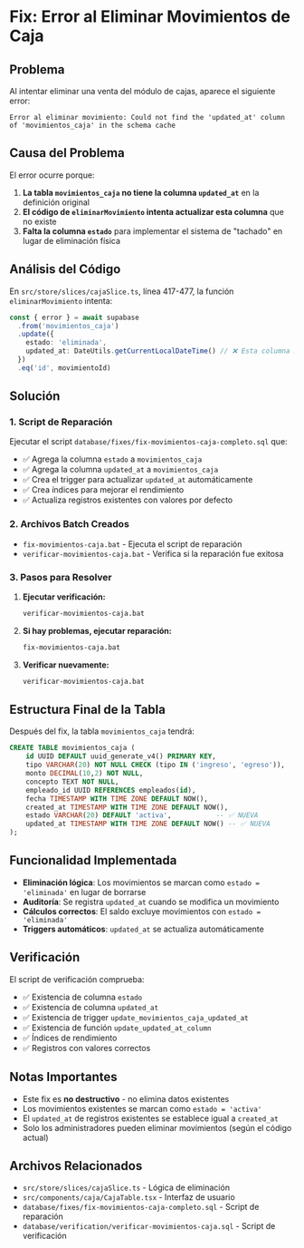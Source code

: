 # Fix: Error al Eliminar Movimientos de Caja

## Problema

Al intentar eliminar una venta del módulo de cajas, aparece el siguiente error:

```
Error al eliminar movimiento: Could not find the 'updated_at' column of 'movimientos_caja' in the schema cache
```

## Causa del Problema

El error ocurre porque:

1. **La tabla `movimientos_caja` no tiene la columna `updated_at`** en la definición original
2. **El código de `eliminarMovimiento` intenta actualizar esta columna** que no existe
3. **Falta la columna `estado`** para implementar el sistema de "tachado" en lugar de eliminación física

## Análisis del Código

En `src/store/slices/cajaSlice.ts`, línea 417-477, la función `eliminarMovimiento` intenta:

```typescript
const { error } = await supabase
  .from('movimientos_caja')
  .update({
    estado: 'eliminada',
    updated_at: DateUtils.getCurrentLocalDateTime() // ❌ Esta columna no existe
  })
  .eq('id', movimientoId)
```

## Solución

### 1. Script de Reparación

Ejecutar el script `database/fixes/fix-movimientos-caja-completo.sql` que:

- ✅ Agrega la columna `estado` a `movimientos_caja`
- ✅ Agrega la columna `updated_at` a `movimientos_caja`
- ✅ Crea el trigger para actualizar `updated_at` automáticamente
- ✅ Crea índices para mejorar el rendimiento
- ✅ Actualiza registros existentes con valores por defecto

### 2. Archivos Batch Creados

- `fix-movimientos-caja.bat` - Ejecuta el script de reparación
- `verificar-movimientos-caja.bat` - Verifica si la reparación fue exitosa

### 3. Pasos para Resolver

1. **Ejecutar verificación:**
   ```bash
   verificar-movimientos-caja.bat
   ```

2. **Si hay problemas, ejecutar reparación:**
   ```bash
   fix-movimientos-caja.bat
   ```

3. **Verificar nuevamente:**
   ```bash
   verificar-movimientos-caja.bat
   ```

## Estructura Final de la Tabla

Después del fix, la tabla `movimientos_caja` tendrá:

```sql
CREATE TABLE movimientos_caja (
    id UUID DEFAULT uuid_generate_v4() PRIMARY KEY,
    tipo VARCHAR(20) NOT NULL CHECK (tipo IN ('ingreso', 'egreso')),
    monto DECIMAL(10,2) NOT NULL,
    concepto TEXT NOT NULL,
    empleado_id UUID REFERENCES empleados(id),
    fecha TIMESTAMP WITH TIME ZONE DEFAULT NOW(),
    created_at TIMESTAMP WITH TIME ZONE DEFAULT NOW(),
    estado VARCHAR(20) DEFAULT 'activa',           -- ✅ NUEVA
    updated_at TIMESTAMP WITH TIME ZONE DEFAULT NOW() -- ✅ NUEVA
);
```

## Funcionalidad Implementada

- **Eliminación lógica**: Los movimientos se marcan como `estado = 'eliminada'` en lugar de borrarse
- **Auditoría**: Se registra `updated_at` cuando se modifica un movimiento
- **Cálculos correctos**: El saldo excluye movimientos con `estado = 'eliminada'`
- **Triggers automáticos**: `updated_at` se actualiza automáticamente

## Verificación

El script de verificación comprueba:

- ✅ Existencia de columna `estado`
- ✅ Existencia de columna `updated_at`
- ✅ Existencia de trigger `update_movimientos_caja_updated_at`
- ✅ Existencia de función `update_updated_at_column`
- ✅ Índices de rendimiento
- ✅ Registros con valores correctos

## Notas Importantes

- Este fix es **no destructivo** - no elimina datos existentes
- Los movimientos existentes se marcan como `estado = 'activa'`
- El `updated_at` de registros existentes se establece igual a `created_at`
- Solo los administradores pueden eliminar movimientos (según el código actual)

## Archivos Relacionados

- `src/store/slices/cajaSlice.ts` - Lógica de eliminación
- `src/components/caja/CajaTable.tsx` - Interfaz de usuario
- `database/fixes/fix-movimientos-caja-completo.sql` - Script de reparación
- `database/verification/verificar-movimientos-caja.sql` - Script de verificación
